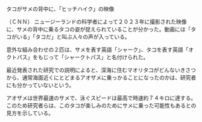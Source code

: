 タコがサメの背中に、「ヒッチハイク」の映像

（ＣＮＮ） ニュージーランドの科学者によって２０２３年に撮影された映像に、サメの背中に乗るタコの姿が捉えられていることが分かった。動画には「タコがいる」「タコだ」と叫ぶ人々の声が入っている。

意外な組み合わせの２匹は、サメを表す英語「シャーク」、タコを表す英語「オクトパス」をもじって「シャークトパス」と名付けられた。

最近発表された研究での説明によると、深海に住むマオリタコがどんないきさつから、通常海面近くにとどまるアオザメに乗っかることになったのかは、研究者にも分かっていないという。

アオザメは世界最速のサメで、泳ぐスピードは最高で時速約７４キロに達する。このため研究者らは、このタコが楽しみのためにサメに乗った可能性もあるとの見方を示している。